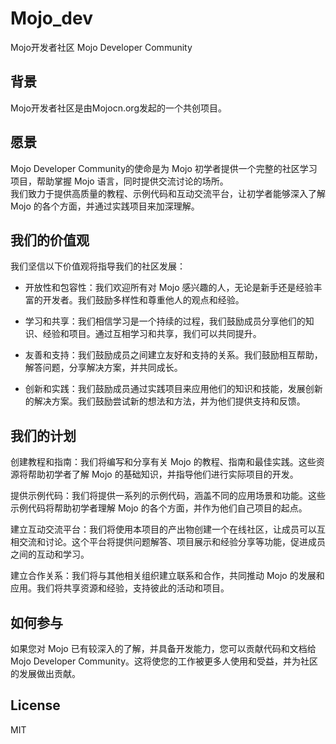 # Mojo_dev
Mojo开发者社区
Mojo Developer Community


## 背景
Mojo开发者社区是由Mojocn.org发起的一个共创项目。


## 愿景
Mojo Developer Community的使命是为 Mojo 初学者提供一个完整的社区学习项目，帮助掌握 Mojo 语言，同时提供交流讨论的场所。  
我们致力于提供高质量的教程、示例代码和互动交流平台，让初学者能够深入了解 Mojo 的各个方面，并通过实践项目来加深理解。


## 我们的价值观
我们坚信以下价值观将指导我们的社区发展：

- 开放性和包容性：我们欢迎所有对 Mojo 感兴趣的人，无论是新手还是经验丰富的开发者。我们鼓励多样性和尊重他人的观点和经验。

- 学习和共享：我们相信学习是一个持续的过程，我们鼓励成员分享他们的知识、经验和项目。通过互相学习和共享，我们可以共同提升。

- 友善和支持：我们鼓励成员之间建立友好和支持的关系。我们鼓励相互帮助，解答问题，分享解决方案，并共同成长。

- 创新和实践：我们鼓励成员通过实践项目来应用他们的知识和技能，发展创新的解决方案。我们鼓励尝试新的想法和方法，并为他们提供支持和反馈。


## 我们的计划
创建教程和指南：我们将编写和分享有关 Mojo 的教程、指南和最佳实践。这些资源将帮助初学者了解 Mojo 的基础知识，并指导他们进行实际项目的开发。

提供示例代码：我们将提供一系列的示例代码，涵盖不同的应用场景和功能。这些示例代码将帮助初学者理解 Mojo 的各个方面，并作为他们自己项目的起点。

建立互动交流平台：我们将使用本项目的产出物创建一个在线社区，让成员可以互相交流和讨论。这个平台将提供问题解答、项目展示和经验分享等功能，促进成员之间的互动和学习。

建立合作关系：我们将与其他相关组织建立联系和合作，共同推动 Mojo 的发展和应用。我们将共享资源和经验，支持彼此的活动和项目。


## 如何参与
如果您对 Mojo 已有较深入的了解，并具备开发能力，您可以贡献代码和文档给 Mojo Developer Community。这将使您的工作被更多人使用和受益，并为社区的发展做出贡献。


## License
MIT
